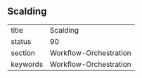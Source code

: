 ## Scalding


|          |                        |
| -------- | ---------------------- |
| title    | Scalding               | 
| status   | 90                     |
| section  | Workflow-Orchestration |
| keywords | Workflow-Orchestration |



